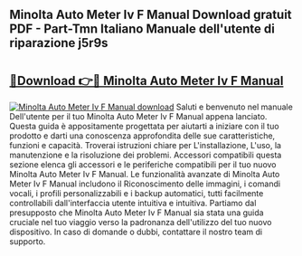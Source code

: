 ## Minolta Auto Meter Iv F Manual Download gratuit PDF - Part-Tmn Italiano Manuale dell'utente di riparazione j5r9s

# <h2><a href="http://dfgsypa.blite.top/?on=Minolta+Auto+Meter+Iv+F+Manual">🔗Download 👉🔴 Minolta Auto Meter Iv F Manual</a></h2>

[![Minolta Auto Meter Iv F Manual download](https://i.imgur.com/lujVjoI.png)](http://dfgsypa.blite.top/?on=Minolta+Auto+Meter+Iv+F+Manual)
Saluti e benvenuto nel manuale Dell'utente per il tuo Minolta Auto Meter Iv F Manual appena lanciato. Questa guida è appositamente progettata per aiutarti a iniziare con il tuo prodotto e darti una conoscenza approfondita delle sue caratteristiche, funzioni e capacità. Troverai istruzioni chiare per L'installazione, L'uso, la manutenzione e la risoluzione dei problemi. Accessori compatibili questa sezione elenca gli accessori e le periferiche compatibili per il tuo nuovo Minolta Auto Meter Iv F Manual. Le funzionalità avanzate di Minolta Auto Meter Iv F Manual includono il Riconoscimento delle immagini, i comandi vocali, i profili personalizzabili e i backup automatici, tutti facilmente controllabili dall'interfaccia utente intuitiva e intuitiva. Partiamo dal presupposto che Minolta Auto Meter Iv F Manual sia stata una guida cruciale nel tuo viaggio verso la padronanza dell'utilizzo del tuo nuovo dispositivo. In caso di domande o dubbi, contattare il nostro team di supporto.
